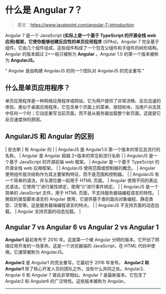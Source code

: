 # 什么是 Angular 7？

> 原文：<https://www.javatpoint.com/angular-7-introduction>

Angular 7 是一个 JavaScript **(实际上是一个基于 TypeScript 的开源全栈 web 应用)**框架，它使你能够创建反应性的**单页应用程序** (SPAs)。Angular 7 完全基于组件。它由几个组件组成，这些组件构成了一个包含父组件和子组件的树形结构。Angular 的版本超过 2+一般只被称为 **Angular** 。Angular 1.0 的第一个版本被称为 **AngularJS。**

" Angular 是由构建 AngularJS 的同一个团队对 AngularJS 的完全重写."

## 什么是单页应用程序？

单页应用程序是一种网络应用程序或网站，它为用户提供了非常流畅、反应迅速的体验，类似于桌面应用程序。它包含单个页面上的菜单、按钮和块，当用户点击其中任何一个时；它动态重写当前页面，而不是从服务器加载整个新页面。这就是它反应速度快的原因。

## AngularJS 和 Angular 的区别

| 安古斯 | 有 Angular 的 |
| AngularJS 是 Angular1.0 第一个版本的常见且流行的名称。 | Angular 是 Angular 超越 2+版本的常见和流行名称 |
| AngularJS 是一个基于 JavaScript 的开源前端 web 框架。 | Angular 是一个基于 TypeScript 的开源全栈 web 应用框架。 |
| AngularJS 使用范围或控制器的概念。 | Angular 使用组件层次结构作为其主要架构特征，而不是范围和控制器。 |
| AngularJS 有一个简单的语法，并与源位置一起用于 HTML 页面。 | Angular 使用不同的表达式语法。它使用“]”进行属性绑定，使用“()”进行事件绑定。 |
| AngularJS 是一个简单的 JavaScript 文件，用于 HTML 页面，不支持服务器端编程语言的特性。 | 微软的类型脚本语言的 Angular 使用，它提供基于类的面向对象编程、静态类型、泛型等。这是服务器端编程语言的特点。 |
| AngularJS 不支持页面的动态加载。 | Angular 支持页面的动态加载。 |

## Angular 7 vs Angular 6 vs Angular 2 vs Angular 1

**Angular1** 最初发布于 2010 年。这是第一个棱 Angular 分明的版本。它开创了网络应用开发的一场革命。这是一个浏览器端的 JavaScript，在 HTML 代码中使用。它通常被称为 AngularJS。

**Angular2** 是 Angular1 的完全重写。它最初于 2016 年发布。 **Angular2 和 Angular1** 除了核心开发人员的团队之外，没有什么共同之处。Angular2、Angular 6 和 Angular 7 彼此非常相似。Angular 7 是最新版本。它包含了 Angular2 和 Angular6 的广泛特性。这些版本被称为 Angular。

* * *